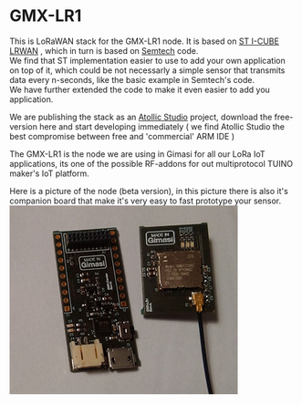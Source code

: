 # GMX-LR1
This is LoRaWAN stack for the GMX-LR1 node. It is based on [ST I-CUBE LRWAN](http://www.st.com/en/embedded-software/i-cube-lrwan.html) , which in turn is based on [Semtech](https://github.com/Lora-net/LoRaMac-node) code.<br>
We find that ST implementation easier to use to add your own application on top of it, which could be not necessarly a simple sensor that transmits data every n-seconds, like the basic example in Semtech's code.<br>
We have further extended the code to make it even easier to add you application.<br>

We are publishing the stack as an [Atollic Studio](https://atollic.com/) project, download the free-version here and start developing immediately ( we find Atollic Studio the best compromise between free and 'commercial' ARM IDE ) <br>

The GMX-LR1 is the node we are using in Gimasi for all our LoRa IoT applications, its one of the possible RF-addons for out multiprotocol TUINO maker's IoT platform.<br>

Here is a picture of the node (beta version), in this picture there is also it's companion board that make it's very easy to fast prototype your sensor.<br>
![GMX-LR1](/docs/gmx-lr1-small.jpg?raw=true)
